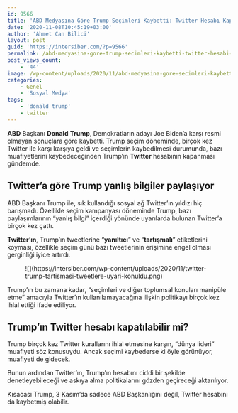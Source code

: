 ```yaml
---
id: 9566
title: 'ABD Medyasına Göre Trump Seçimleri Kaybetti: Twitter Hesabı Kapatılabilir'
date: '2020-11-08T10:45:19+03:00'
author: 'Ahmet Can Bilici'
layout: post
guid: 'https://intersiber.com/?p=9566'
permalink: /abd-medyasina-gore-trump-secimleri-kaybetti-twitter-hesabi-kapatilabilir/
post_views_count:
    - '44'
image: /wp-content/uploads/2020/11/abd-medyasina-gore-secimleri-kaybetti-trump-in-twitter-hesabi-kapatilabilir.png
categories:
    - Genel
    - 'Sosyal Medya'
tags:
    - 'donald trump'
    - twitter
---
```


**ABD** Başkanı **Donald** **Trump**, Demokratların adayı Joe Biden’a karşı resmi olmayan sonuçlara göre kaybetti. Trump seçim döneminde, birçok kez Twitter ile karşı karşıya geldi ve seçimlerin kaybedilmesi durumunda, bazı muafiyetlerini kaybedeceğinden Trump’ın **Twitter** hesabının kapanması gündemde.

## Twitter’a göre Trump yanlış bilgiler paylaşıyor

ABD Başkanı Trump ile, sık kullandığı sosyal ağ Twitter’ın yıldızı hiç barışmadı. Özellikle seçim kampanyası döneminde Trump, bazı paylaşımlarının “yanlış bilgi” içerdiği yönünde uyarılarda bulunan Twitter’a birçok kez çattı.

**Twitter’ın**, Trump’ın tweetlerine “**yanıltıcı**” ve “**tartışmalı**” etiketlerini koyması, özellikle seçim günü bazı tweetlerinin erişimine engel olması gerginliği iyice artırdı.

<figure class="wp-block-image size-large">![](https://intersiber.com/wp-content/uploads/2020/11/twitter-trump-tartismasi-tweetlere-uyari-konuldu.png)</figure>Trump’ın bu zamana kadar, “seçimleri ve diğer toplumsal konuları manipüle etme” amacıyla Twitter’ın kullanılamayacağına ilişkin politikayı birçok kez ihlal ettiği ifade ediliyor.

## Trump’ın Twitter hesabı kapatılabilir mi?

Trump birçok kez Twitter kurallarını ihlal etmesine karşın, “dünya lideri” muafiyeti söz konusuydu. Ancak seçimi kaybederse ki öyle görünüyor, muafiyeti de gidecek.

Bunun ardından Twitter’ın, Trump’ın hesabını ciddi bir şekilde denetleyebileceği ve askıya alma politikalarını gözden geçireceği aktarılıyor.

Kısacası Trump, 3 Kasım’da sadece ABD Başkanlığını değil, Twitter hesabını da kaybetmiş olabilir.